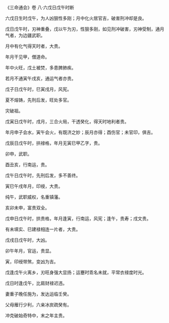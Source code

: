 《三命通会》卷 八·六戊日戊午时断

六戊日生时戊午，为人凶狠性多刚；月中化火居官吉，破害刑冲却是良。

戊日戊午时，刃神重叠，戊以午为刃，性狠多刚，如见刑冲破害，刃神受制，通月气者，为边疆武职。

月中有化气得天时者，大贵。

年月干见甲，僧道命。

年中火旺，戊土被焚，多患脾肺疾。

若月不通寅午戌亥，通运气者亦贵。

戊子日戊午时，巳寅戌月，风宪。

夏不熔铸，先刑后发，旺处多官。

灾破祖。

戊寅日戊午时，戌月，三合火局，干透癸化，得天时地利者贵。

年月申子会水，寅午会火，有既济之妙；辰月亦得；酉伤官；未官印，俱吉。

戊辰日戊午时，拱禄格，年月无寅巳甲乙字，贵。

卯申，武职。

酉丑亥，行南运，贵。

戊午日戊午时，先刑后发，多不善终。

寅巳午戌年月，印绶，大贵。

纯午，武职威权，名重镇藩。

亥卯未申，富贵双全。

戊申日戊午时，拱贵格，年月逢寅，行南运，风宪；逢午，贵寿；戌文贵。

有未填实、巳建禄相连一片者，大贵。

戊戌日戊午时，大凶。

卯午年月，官运，贵显。

寅，印绶带煞，变凶为吉。

戊逢戊午火离乡，刃旺身强大显扬；运蹇时乖名未就，平常衣禄度时光。

戊日时逢戊午，比肩财禄迟违。

妻重子晚任施为，发达运临壬癸。

父母雁行少利，六亲冰炭疏癸有。

冲克破始奇特中，末之年主贵。

